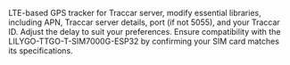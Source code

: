 LTE-based GPS tracker for Traccar server, modify essential libraries, including APN, Traccar server details, port (if not 5055), and your Traccar ID. Adjust the delay to suit your preferences. Ensure compatibility with the LILYGO-TTGO-T-SIM7000G-ESP32 by confirming your SIM card matches its specifications.





